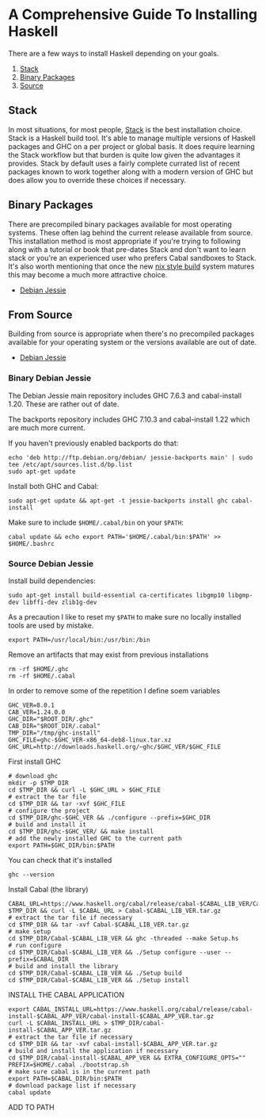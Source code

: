 # A Comprehensive Guide To Installing Haskell

There are a few ways to install Haskell depending on your goals.

  1. [Stack](#stack)
  2. [Binary Packages](#binary-packages)
  3. [Source](#from-source)

## Stack

In most situations, for most people, [Stack](https://docs.haskellstack.org/en/stable/README/) is the best installation choice.  Stack is a Haskell build tool.  It's able to manage multiple versions of Haskell packages and GHC on a per project or global basis.  It does require learning the Stack workflow but that burden is quite low given the advantages it provides.  Stack by default uses a fairly complete currated list of recent packages known to work together along with a modern version of GHC but does allow you to override these choices if necessary.

## Binary Packages

There are precompiled binary packages available for most operating systems.  These often lag behind the current release available from source.  This installation method is most appropriate if you're trying to following along with a tutorial or book that pre-dates Stack and don't want to learn stack or you're an experienced user who prefers Cabal sandboxes to Stack.  It's also worth mentioning that once the new [nix style build](http://ezyang.com/nix-local-build.html) system matures this may become a much more attractive choice.

  * [Debian Jessie](#binary-debian-jessie)

## From Source

Building from source is appropriate when there's no precompiled packages available for your operating system or the versions available are out of date.

  * [Debian Jessie](#source-debian-jessie)


### Binary Debian Jessie

The Debian Jessie main repository includes GHC 7.6.3 and cabal-install 1.20.  These are rather out of date.

The backports repository includes GHC 7.10.3 and cabal-install 1.22 which are much more current.

If you haven't previously enabled backports do that:

```
echo 'deb http://ftp.debian.org/debian/ jessie-backports main' | sudo tee /etc/apt/sources.list.d/bp.list
sudo apt-get update
```

Install both GHC and Cabal:

```
sudo apt-get update && apt-get -t jessie-backports install ghc cabal-install
```

Make sure to include `$HOME/.cabal/bin` on your `$PATH`:

```
cabal update && echo export PATH='$HOME/.cabal/bin:$PATH' >> $HOME/.bashrc
```

### Source Debian Jessie

Install build dependencies:

```
sudo apt-get install build-essential ca-certificates libgmp10 libgmp-dev libffi-dev zlib1g-dev
```

As a precaution I like to reset my `$PATH` to make sure no locally installed tools are used by mistake.

```
export PATH=/usr/local/bin:/usr/bin:/bin
```

Remove an artifacts that may exist from previous installations

```
rm -rf $HOME/.ghc
rm -rf $HOME/.cabal
```

In order to remove some of the repetition I define soem variables

```
GHC_VER=8.0.1
CAB_VER=1.24.0.0
GHC_DIR="$ROOT_DIR/.ghc"
CAB_DIR="$ROOT_DIR/.cabal"
TMP_DIR="/tmp/ghc-install"
GHC_FILE=ghc-$GHC_VER-x86_64-deb8-linux.tar.xz
GHC_URL=http://downloads.haskell.org/~ghc/$GHC_VER/$GHC_FILE
```

First install GHC

```
# download ghc
mkdir -p $TMP_DIR
cd $TMP_DIR && curl -L $GHC_URL > $GHC_FILE
# extract the tar file
cd $TMP_DIR && tar -xvf $GHC_FILE
# configure the project
cd $TMP_DIR/ghc-$GHC_VER && ./configure --prefix=$GHC_DIR
# build and install it
cd $TMP_DIR/ghc-$GHC_VER/ && make install
# add the newly installed GHC to the current path
export PATH=$GHC_DIR/bin:$PATH
```

You can check that it's installed

```
ghc --version
```

Install Cabal (the library)

```
CABAL_URL=https://www.haskell.org/cabal/release/cabal-$CABAL_LIB_VER/Cabal-$CABAL_LIB_VER.tar.gz
$TMP_DIR && curl -L $CABAL_URL > Cabal-$CABAL_LIB_VER.tar.gz
# extract the tar file if necessary
cd $TMP_DIR && tar -xvf Cabal-$CABAL_LIB_VER.tar.gz
# make setup 
cd $TMP_DIR/Cabal-$CABAL_LIB_VER && ghc -threaded --make Setup.hs
# run configure
cd $TMP_DIR/Cabal-$CABAL_LIB_VER && ./Setup configure --user --prefix=$CABAL_DIR
# build and install the library
cd $TMP_DIR/Cabal-$CABAL_LIB_VER && ./Setup build
cd $TMP_DIR/Cabal-$CABAL_LIB_VER && ./Setup install 
```

INSTALL THE CABAL APPLICATION 

```
export CABAL_INSTALL_URL=https://www.haskell.org/cabal/release/cabal-install-$CABAL_APP_VER/cabal-install-$CABAL_APP_VER.tar.gz
curl -L $CABAL_INSTALL_URL > $TMP_DIR/cabal-install-$CABAL_APP_VER.tar.gz
# extract the tar file if necessary
cd $TMP_DIR && tar -xvf cabal-install-$CABAL_APP_VER.tar.gz
# build and install the application if necessary 
cd $TMP_DIR/cabal-install-$CABAL_APP_VER && EXTRA_CONFIGURE_OPTS="" PREFIX=$HOME/.cabal ./bootstrap.sh
# make sure cabal is in the current path
export PATH=$CABAL_DIR/bin:$PATH
# download package list if necessary
cabal update
```

ADD TO PATH
